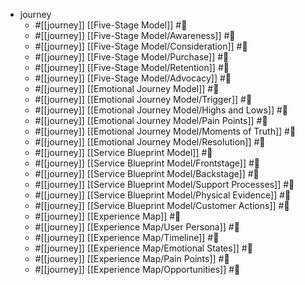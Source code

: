 - journey
  - #[[journey]]  [[Five-Stage Model]] #🔖
  - #[[journey]]  [[Five-Stage Model/Awareness]] #🔖
  - #[[journey]]  [[Five-Stage Model/Consideration]] #🔖
  - #[[journey]]  [[Five-Stage Model/Purchase]] #🔖
  - #[[journey]]  [[Five-Stage Model/Retention]] #🔖
  - #[[journey]]  [[Five-Stage Model/Advocacy]] #🔖
  - #[[journey]]  [[Emotional Journey Model]] #🔖
  - #[[journey]]  [[Emotional Journey Model/Trigger]] #🔖
  - #[[journey]]  [[Emotional Journey Model/Highs and Lows]] #🔖
  - #[[journey]]  [[Emotional Journey Model/Pain Points]] #🔖
  - #[[journey]]  [[Emotional Journey Model/Moments of Truth]] #🔖
  - #[[journey]]  [[Emotional Journey Model/Resolution]] #🔖
  - #[[journey]]  [[Service Blueprint Model]] #🔖
  - #[[journey]]  [[Service Blueprint Model/Frontstage]] #🔖
  - #[[journey]]  [[Service Blueprint Model/Backstage]] #🔖
  - #[[journey]]  [[Service Blueprint Model/Support Processes]] #🔖
  - #[[journey]]  [[Service Blueprint Model/Physical Evidence]] #🔖
  - #[[journey]]  [[Service Blueprint Model/Customer Actions]] #🔖
  - #[[journey]]  [[Experience Map]] #🔖
  - #[[journey]]  [[Experience Map/User Persona]] #🔖
  - #[[journey]]  [[Experience Map/Timeline]] #🔖
  - #[[journey]]  [[Experience Map/Emotional States]] #🔖
  - #[[journey]]  [[Experience Map/Pain Points]] #🔖
  - #[[journey]]  [[Experience Map/Opportunities]] #🔖



